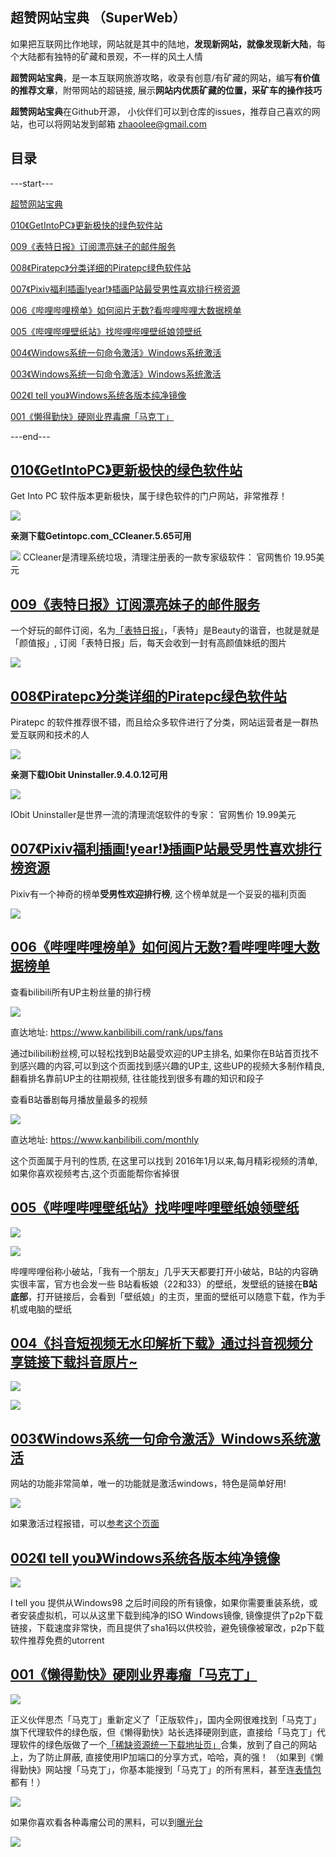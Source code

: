 ## 超赞网站宝典 （SuperWeb）

如果把互联网比作地球，网站就是其中的陆地，**发现新网站，就像发现新大陆**，每个大陆都有独特的矿藏和景观，不一样的风土人情

**超赞网站宝典**，是一本互联网旅游攻略，收录有创意/有矿藏的网站，编写**有价值的推荐文章**，附带网站的超链接,  展示**网站内优质矿藏的位置，采矿车的操作技巧**

**超赞网站宝典**在Github开源， 小伙伴们可以到仓库的issues，推荐自己喜欢的网站，也可以将网站发到邮箱  zhaoolee@gmail.com

## 目录

---start---

[超赞网站宝典](https://www.v2fy.com/p/readme-superweb/)


[010《GetIntoPC》更新极快的绿色软件站](https://www.v2fy.com/p/010_igetintopc_com/)


[009《表特日报》订阅漂亮妹子的邮件服务](https://www.v2fy.com/p/009_daily_beauty_xyz/)


[008《Piratepc》分类详细的Piratepc绿色软件站](https://www.v2fy.com/p/008_piratepc_co/)


[007《Pixiv福利插画!year!》插画P站最受男性喜欢排行榜资源](https://www.v2fy.com/p/007_pixiv_net_ranking_php_mode_mal/)


[006《哔哩哔哩榜单》如何阅片无数?看哔哩哔哩大数据榜单](https://www.v2fy.com/p/006_kanbilibili/)


[005《哔哩哔哩壁纸站》找哔哩哔哩壁纸娘领壁纸](https://www.v2fy.com/p/005_space_bilibili_album/)


[004《Windows系统一句命令激活》Windows系统激活](https://www.v2fy.com/p/004_tool_liumingye_cn/)


[003《Windows系统一句命令激活》Windows系统激活](https://www.v2fy.com/p/003_v0v_bid/)


[002《I tell you》Windows系统各版本纯净镜像](https://www.v2fy.com/p/002_itellyou_cn/)


[001《懒得勤快》硬刚业界毒瘤「马克丁」](https://www.v2fy.com/p/001_masuit_com/)

---end---



## [010《GetIntoPC》更新极快的绿色软件站](https://igetintopc.com/)


Get Into PC 软件版本更新极快，属于绿色软件的门户网站，非常推荐！ 

![](https://raw.githubusercontent.com/zhaoolee/SuperWeb/master/README/001.png)

**亲测下载Getintopc.com_CCleaner.5.65可用**

![](https://raw.githubusercontent.com/zhaoolee/SuperWeb/master/README/0011.png)
CCleaner是清理系统垃圾，清理注册表的一款专家级软件： 官网售价 19.95美元


## [009《表特日报》订阅漂亮妹子的邮件服务](https://daily-beauty.xyz/)

一个好玩的邮件订阅，名为[「表特日报」](https://daily-beauty.xyz/)，「表特」是Beauty的谐音，也就是就是「颜值报」, 订阅「表特日报」后，每天会收到一封有高颜值妹纸的图片


![](https://raw.githubusercontent.com/zhaoolee/SuperWeb/master/README/beauty_daily.png)


## [008《Piratepc》分类详细的Piratepc绿色软件站](https://piratepc.co/)

Piratepc 的软件推荐很不错，而且给众多软件进行了分类，网站运营者是一群热爱互联网和技术的人

![](https://raw.githubusercontent.com/zhaoolee/SuperWeb/master/README/002.png)

**亲测下载IObit Uninstaller.9.4.0.12可用**

![](https://raw.githubusercontent.com/zhaoolee/SuperWeb/master/README/0022.png)

IObit Uninstaller是世界一流的清理流氓软件的专家： 官网售价 19.99美元



## [007《Pixiv福利插画!year!》插画P站最受男性喜欢排行榜资源](https://www.pixiv.net/ranking.php?mode=male)


Pixiv有一个神奇的榜单**受男性欢迎排行榜**,  这个榜单就是一个妥妥的福利页面

![](https://raw.githubusercontent.com/zhaoolee/SuperWeb/master/README/p.png)



## [006《哔哩哔哩榜单》如何阅片无数?看哔哩哔哩大数据榜单](https://www.kanbilibili.com)

查看bilibili所有UP主粉丝量的排行榜

![](https://raw.githubusercontent.com/zhaoolee/SuperWeb/master/README/up.png)

直达地址: https://www.kanbilibili.com/rank/ups/fans

通过bilibili粉丝榜,可以轻松找到B站最受欢迎的UP主排名, 如果你在B站首页找不到感兴趣的内容,可以到这个页面找到感兴趣的UP主, 这些UP的视频大多制作精良, 翻看排名靠前UP主的往期视频, 往往能找到很多有趣的知识和段子

查看B站番剧每月播放量最多的视频

![](https://raw.githubusercontent.com/zhaoolee/SuperWeb/master/README/m.png)

直达地址: https://www.kanbilibili.com/monthly

这个页面属于月刊的性质, 在这里可以找到 2016年1月以来,每月精彩视频的清单, 如果你喜欢视频考古,这个页面能帮你省掉很

## [005《哔哩哔哩壁纸站》找哔哩哔哩壁纸娘领壁纸](https://space.bilibili.com/6823116#/album) 

![](https://raw.githubusercontent.com/zhaoolee/SuperWeb/master/README/bi-dibu.png)


![](https://raw.githubusercontent.com/zhaoolee/SuperWeb/master/README/bizhi-008.png)

哔哩哔哩俗称小破站，「我有一个朋友」几乎天天都要打开小破站，B站的内容确实很丰富，官方也会发一些 B站看板娘（22和33）的壁纸，发壁纸的链接在**B站底部**，打开链接后，会看到「壁纸娘」的主页，里面的壁纸可以随意下载，作为手机或电脑的壁纸



## [004《抖音短视频无水印解析下载》通过抖音视频分享链接下载抖音原片~](http://tool.liumingye.cn/douyin/) 


![](https://raw.githubusercontent.com/zhaoolee/SuperWeb/master/README/005.png)

![](https://raw.githubusercontent.com/zhaoolee/SuperWeb/master/README/001.gif)


## [003《Windows系统一句命令激活》Windows系统激活](https://v0v.bid/) 



网站的功能非常简单，唯一的功能就是激活windows，特色是简单好用!

![](https://raw.githubusercontent.com/zhaoolee/SuperWeb/master/README/3.png)

如果激活过程报错，可以[参考这个页面](https://v0v.bid/kms.html)


## [002《I tell you》Windows系统各版本纯净镜像](https://msdn.itellyou.cn/)

![](https://raw.githubusercontent.com/zhaoolee/SuperWeb/master/README/itellyou-001.png)


I tell you 提供从Windows98 之后时间段的所有镜像，如果你需要重装系统，或者安装虚拟机，可以从这里下载到纯净的ISO  Windows镜像, 镜像提供了p2p下载链接，下载速度非常快，而且提供了sha1码以供校验，避免镜像被窜改，p2p下载软件推荐免费的utorrent 



## [001《懒得勤快》硬刚业界毒瘤「马克丁」](https://masuit.com/) 

![](https://raw.githubusercontent.com/zhaoolee/SuperWeb/master/README/002.png)

正义伙伴思杰「马克丁」重新定义了「正版软件」，国内全网很难找到「马克丁」旗下代理软件的绿色版，但《懒得勤快》站长选择硬刚到底，直接给「马克丁」代理软件的绿色版做了一个[「稀缺资源统一下载地址页」](https://masuit.com/misc/5)合集，放到了自己的网站上，为了防止屏蔽, 直接使用IP加端口的分享方式，哈哈，真的强！ （如果到《懒得勤快》网站搜「马克丁」，你基本能搜到「马克丁」的所有黑料，甚至连[表情包](https://masuit.com/1345/%E9%A9%AC%E5%85%8B%E4%B8%81)都有！）


![](https://raw.githubusercontent.com/zhaoolee/SuperWeb/master/README/004.png)


如果你喜欢看各种毒瘤公司的黑料，可以到[曝光台](https://masuit.com/cat/43)

![](https://raw.githubusercontent.com/zhaoolee/SuperWeb/master/README/001.png)





